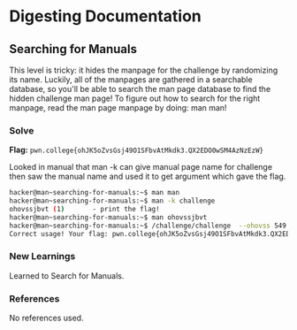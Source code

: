 # Digesting Documentation

## Searching for Manuals
This level is tricky: it hides the manpage for the challenge by randomizing its name. Luckily, all of the manpages are gathered in a searchable database, so you'll be able to search the man page database to find the hidden challenge man page! To figure out how to search for the right manpage, read the man page manpage by doing: man man!

### Solve
**Flag:** `pwn.college{ohJK5oZvsGsj49O1SFbvAtMkdk3.QX2EDO0wSM4AzNzEzW}`

Looked in manual that man -k can give manual page name for challenge then saw the manual name and used it to get argument which gave the flag.

```bash
hacker@man~searching-for-manuals:~$ man man
hacker@man~searching-for-manuals:~$ man -k challenge
ohovssjbvt (1)       - print the flag!
hacker@man~searching-for-manuals:~$ man ohovssjbvt
hacker@man~searching-for-manuals:~$ /challenge/challenge  --ohovss 549
Correct usage! Your flag: pwn.college{ohJK5oZvsGsj49O1SFbvAtMkdk3.QX2EDO0wSM4AzNzEzW}
```

### New Learnings
Learned to Search for Manuals.

### References 
No references used.
